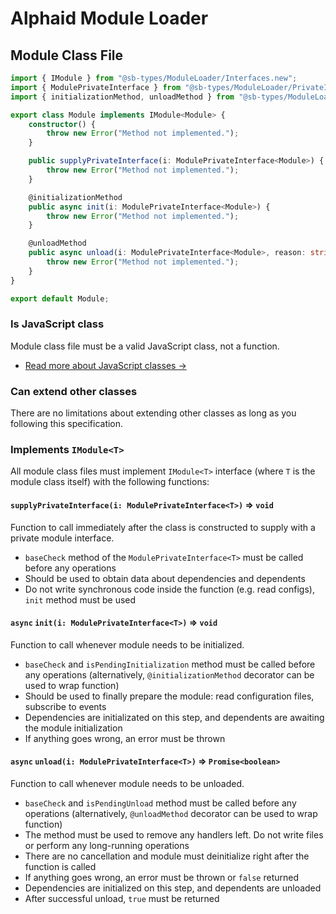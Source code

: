 # Alphaid Module Loader

## Module Class File

```ts
import { IModule } from "@sb-types/ModuleLoader/Interfaces.new";
import { ModulePrivateInterface } from "@sb-types/ModuleLoader/PrivateInterface";
import { initializationMethod, unloadMethod } from "@sb-types/ModuleLoader/Decorators";

export class Module implements IModule<Module> {
	constructor() {
		throw new Error("Method not implemented.");
	}

	public supplyPrivateInterface(i: ModulePrivateInterface<Module>) {
		throw new Error("Method not implemented.");
	}

	@initializationMethod
	public async init(i: ModulePrivateInterface<Module>) {
		throw new Error("Method not implemented.");
	}

	@unloadMethod
	public async unload(i: ModulePrivateInterface<Module>, reason: string): Promise<boolean> {
		throw new Error("Method not implemented.");
	}
}

export default Module;

```

### Is JavaScript class

Module class file must be a valid JavaScript class, not a function.

- [Read more about JavaScript classes →](https://developer.mozilla.org/en-US/docs/Web/JavaScript/Reference/Classes)

### Can extend other classes

There are no limitations about extending other classes as long as you following this specification.

### Implements `IModule<T>`

All module class files must implement `IModule<T>` interface (where `T` is the module class itself) with the following functions:

#### `supplyPrivateInterface(i: ModulePrivateInterface<T>)` ⇒ `void`

Function to call immediately after the class is constructed to supply with a private module interface.

- `baseCheck` method of the `ModulePrivateInterface<T>` must be called before any operations
- Should be used to obtain data about dependencies and dependents
- Do not write synchronous code inside the function (e.g. read configs), `init` method must be used

#### **`async`** `init(i: ModulePrivateInterface<T>)` ⇒ `void`

Function to call whenever module needs to be initialized.

- `baseCheck` and `isPendingInitialization` method must be called before any operations (alternatively, `@initializationMethod` decorator can be used to wrap function)
- Should be used to finally prepare the module: read configuration files, subscribe to events
- Dependencies are initializated on this step, and dependents are awaiting the module initialization
- If anything goes wrong, an error must be thrown

#### **`async`** `unload(i: ModulePrivateInterface<T>)` ⇒ `Promise<boolean>`

Function to call whenever module needs to be unloaded.

- `baseCheck` and `isPendingUnload` method must be called before any operations (alternatively, `@unloadMethod` decorator can be used to wrap function)
- The method must be used to remove any handlers left. Do not write files or perform any long-running operations
- There are no cancellation and module must deinitialize right after the function is called
- If anything goes wrong, an error must be thrown or `false` returned
- Dependencies are initialized on this step, and dependents are unloaded
- After successful unload, `true` must be returned
